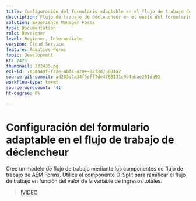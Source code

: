 ```yaml
---
title: Configuración del formulario adaptable en el flujo de trabajo de déclencheur
description: Flujo de trabajo de déclencheur en el envío del formulario adaptable.
solution: Experience Manager Forms
type: Documentation
role: Developer
level: Beginner, Intermediate
version: Cloud Service
feature: Adaptive Forms
topic: Development
kt: 7425
thumbnail: 332435.pg
exl-id: 7e3d449f-f22e-4bf4-a20e-82f3d76004a2
source-git-commit: ad203d7a34f5eff7de4768131c9b4ebae261da93
workflow-type: tm+mt
source-wordcount: '41'
ht-degree: 0%

---
```


# Configuración del formulario adaptable en el flujo de trabajo de déclencheur

Cree un modelo de flujo de trabajo mediante los componentes de flujo de trabajo de AEM Forms. Utilice el componente O-Split para ramificar el flujo de trabajo en función del valor de la variable de ingresos totales.

>[!VIDEO](https://video.tv.adobe.com/v/332435?quality=12&learn=on)
